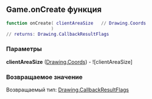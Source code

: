 ## Game.onCreate функция


```lua
function onCreate( clientAreaSize   // Drawing.Coords
                 )
// returns: Drawing.CallbackResultFlags
```


### Параметры

**clientAreaSize** ([Drawing.Coords](../Drawing/Coords.md)) - ![clientAreaSize]

### Возвращаемое значение

Возвращаемый тип: [Drawing.CallbackResultFlags](../Drawing/CallbackResultFlags.md)


